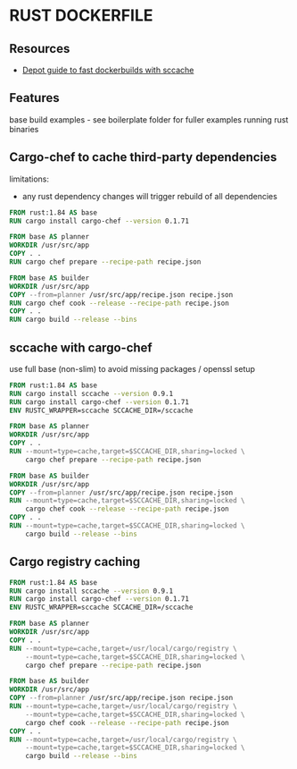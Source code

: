 # RUST DOCKERFILE

## Resources

- [Depot guide to fast dockerbuilds with sccache](https://depot.dev/blog/rust-dockerfile-best-practices)

## Features
base build examples - see boilerplate folder for fuller examples running rust binaries

## Cargo-chef to cache third-party dependencies
limitations:
- any rust dependency changes will trigger rebuild of all dependencies

```dockerfile
FROM rust:1.84 AS base
RUN cargo install cargo-chef --version 0.1.71

FROM base AS planner
WORKDIR /usr/src/app
COPY . .
RUN cargo chef prepare --recipe-path recipe.json

FROM base AS builder
WORKDIR /usr/src/app
COPY --from=planner /usr/src/app/recipe.json recipe.json
RUN cargo chef cook --release --recipe-path recipe.json
COPY . .
RUN cargo build --release --bins
```

## sccache with cargo-chef
use full base (non-slim) to avoid missing packages / openssl setup

```dockerfile
FROM rust:1.84 AS base
RUN cargo install sccache --version 0.9.1
RUN cargo install cargo-chef --version 0.1.71
ENV RUSTC_WRAPPER=sccache SCCACHE_DIR=/sccache

FROM base AS planner
WORKDIR /usr/src/app
COPY . .
RUN --mount=type=cache,target=$SCCACHE_DIR,sharing=locked \
    cargo chef prepare --recipe-path recipe.json

FROM base AS builder
WORKDIR /usr/src/app
COPY --from=planner /usr/src/app/recipe.json recipe.json
RUN --mount=type=cache,target=$SCCACHE_DIR,sharing=locked \
    cargo chef cook --release --recipe-path recipe.json
COPY . .
RUN --mount=type=cache,target=$SCCACHE_DIR,sharing=locked \
    cargo build --release --bins
```

## Cargo registry caching
```dockerfile
FROM rust:1.84 AS base
RUN cargo install sccache --version 0.9.1
RUN cargo install cargo-chef --version 0.1.71
ENV RUSTC_WRAPPER=sccache SCCACHE_DIR=/sccache

FROM base AS planner
WORKDIR /usr/src/app
COPY . .
RUN --mount=type=cache,target=/usr/local/cargo/registry \
    --mount=type=cache,target=$SCCACHE_DIR,sharing=locked \
    cargo chef prepare --recipe-path recipe.json

FROM base AS builder
WORKDIR /usr/src/app
COPY --from=planner /usr/src/app/recipe.json recipe.json
RUN --mount=type=cache,target=/usr/local/cargo/registry \
    --mount=type=cache,target=$SCCACHE_DIR,sharing=locked \
    cargo chef cook --release --recipe-path recipe.json
COPY . .
RUN --mount=type=cache,target=/usr/local/cargo/registry \
    --mount=type=cache,target=$SCCACHE_DIR,sharing=locked \
    cargo build --release --bins
```